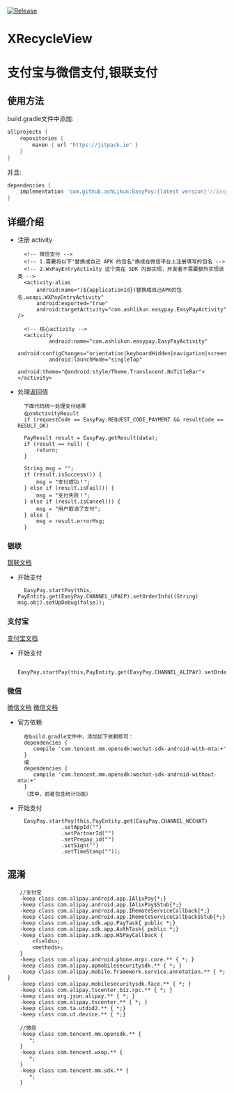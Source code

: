 [![Release](https://jitpack.io/v/ashLikun/EasyPay.svg)](https://jitpack.io/#ashLikun/EasyPay)

# **XRecycleView**
# 支付宝与微信支付,银联支付
## 使用方法

build.gradle文件中添加:
```gradle
allprojects {
    repositories {
        maven { url "https://jitpack.io" }
    }
}
```
并且:

```gradle
dependencies {
    implementation 'com.github.ashLikun:EasyPay:{latest version}'//EasyPay
}
```
## 详细介绍
* 注册 activity  
    
        <!-- 微信支付 -->
        <!-- 1.需要将以下"替换成自己 APK 的包名"换成在微信平台上注册填写的包名 -->
        <!-- 2.WxPayEntryActivity 这个类在 SDK 内部实现，开发者不需要额外实现该类 -->
        <activity-alias
            android:name="(${applicationId})替换成自己APK的包名.wxapi.WXPayEntryActivity"
            android:exported="true"
            android:targetActivity="com.ashlikun.easypay.EasyPayActivity" />
       
        <!-- 核心activity -->
        <activity
                android:name="com.ashlikun.easypay.EasyPayActivity"
                android:configChanges="orientation|keyboardHidden|navigation|screenSize"
                android:launchMode="singleTop"
                android:theme="@android:style/Theme.Translucent.NoTitleBar"></activity>
* 处理返回值

        下面代码统一处理支付结果
        在onActivityResult
        if (requestCode == EasyPay.REQUEST_CODE_PAYMENT && resultCode == RESULT_OK)
        
        PayResult result = EasyPay.getResult(data);
        if (result == null) {
            return;
        }
    
        String msg = "";
        if (result.isSuccess()) {
            msg = "支付成功！";
        } else if (result.isFail()) {
            msg = "支付失败！";
        } else if (result.isCancel()) {
            msg = "用户取消了支付";
        } else {
            msg = result.errorMsg;
        }
### 银联
[银联文档](https://open.unionpay.com/ajweb/help/file/techFile?productId=3)
* 开始支付

        EasyPay.startPay(this, PayEntity.get(EasyPay.CHANNEL_UPACP).setOrderInfo((String) msg.obj).setUpDebug(false));

### 支付宝
[支付宝文档](https://docs.open.alipay.com/204/105296/)
* 开始支付

        EasyPay.startPay(this,PayEntity.get(EasyPay.CHANNEL_ALIPAY).setOrderInfo("orderinfo"));

### 微信
[微信文档](https://pay.weixin.qq.com/wiki/doc/api/app/app.php?chapter=8_5)
[微信文档](https://open.weixin.qq.com/cgi-bin/showdocument?action=dir_list&t=resource/res_list&verify=1&id=open1419319167&token=&lang=zh_CN)

* 官方依赖

        在build.gradle文件中，添加如下依赖即可：
        dependencies {
           compile 'com.tencent.mm.opensdk:wechat-sdk-android-with-mta:+'
        }
        或
        dependencies {
           compile 'com.tencent.mm.opensdk:wechat-sdk-android-without-mta:+'
        }
        （其中，前者包含统计功能）

* 开始支付

        EasyPay.startPay(this,PayEntity.get(EasyPay.CHANNEL_WECHAT)
                    .setAppId("")
                    .setPartnerId("")
                    .setPrepay_id("")
                    .setSign("")
                    .setTimeStamp(""));

## 混淆
        //支付宝
        -keep class com.alipay.android.app.IAlixPay{*;}
        -keep class com.alipay.android.app.IAlixPay$Stub{*;}
        -keep class com.alipay.android.app.IRemoteServiceCallback{*;}
        -keep class com.alipay.android.app.IRemoteServiceCallback$Stub{*;}
        -keep class com.alipay.sdk.app.PayTask{ public *;}
        -keep class com.alipay.sdk.app.AuthTask{ public *;}
        -keep class com.alipay.sdk.app.H5PayCallback {
            <fields>;
            <methods>;
        }
        -keep class com.alipay.android.phone.mrpc.core.** { *; }
        -keep class com.alipay.apmobilesecuritysdk.** { *; }
        -keep class com.alipay.mobile.framework.service.annotation.** { *; }
        -keep class com.alipay.mobilesecuritysdk.face.** { *; }
        -keep class com.alipay.tscenter.biz.rpc.** { *; }
        -keep class org.json.alipay.** { *; }
        -keep class com.alipay.tscenter.** { *; }
        -keep class com.ta.utdid2.** { *;}
        -keep class com.ut.device.** { *;}

        //微信
        -keep class com.tencent.mm.opensdk.** {
           *;
        }
        -keep class com.tencent.wxop.** {
           *;
        }
        -keep class com.tencent.mm.sdk.** {
           *;
        }